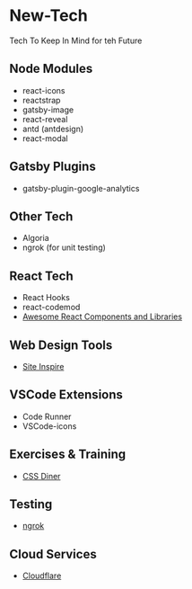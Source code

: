 # New-Tech
Tech To Keep In Mind for teh Future

## Node Modules 
+ react-icons
+ reactstrap
+ gatsby-image
+ react-reveal
+ antd (antdesign)
+ react-modal

## Gatsby Plugins
+ gatsby-plugin-google-analytics

## Other Tech
+ Algoria 
+ ngrok (for unit testing)

## React Tech 
+ React Hooks
+ react-codemod
+ [Awesome React Components and Libraries][2]

## Web Design Tools 
+ [Site Inspire][1]

## VSCode Extensions
+ Code Runner
+ VSCode-icons 

## Exercises & Training 
+ [CSS Diner][3]

## Testing
+ [ngrok][4]

## Cloud Services
+ [Cloudflare][5]



[1]: https://www.siteinspire.com
[2]: https://github.com/brillout/awesome-react-components
[3]: https://flukeout.github.io
[4]: https://ngrok.com
[5]: https://support.cloudflare.com/hc/en-us/articles/205177068-How-does-Cloudflare-work-